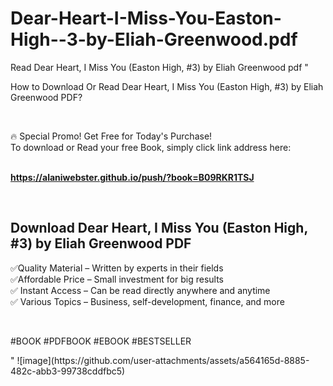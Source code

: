 # Dear-Heart-I-Miss-You-Easton-High--3-by-Eliah-Greenwood.pdf
Read Dear Heart, I Miss You (Easton High, #3) by Eliah Greenwood pdf
"<p>How to Download Or Read Dear Heart, I Miss You (Easton High, #3) by Eliah Greenwood PDF?</p>
<p>&nbsp;</p>
<p>&#128293;  Special Promo! Get Free for Today's Purchase!<br />To download or Read your free Book, simply click link address here:&nbsp;<br />&nbsp;</p>
<p><a href=""https://alaniwebster.github.io/push/?book=B09RKR1TSJ""><strong>https://alaniwebster.github.io/push/?book=B09RKR1TSJ</strong></a></p>
<p>&nbsp;</p>
<h2>Download Dear Heart, I Miss You (Easton High, #3) by Eliah Greenwood PDF</h2>
<p>&#x2705;Quality Material &ndash; Written by experts in their fields<br />&#x2705;Affordable Price &ndash; Small investment for big results<br />&#x2705; Instant Access &ndash; Can be read directly anywhere and anytime<br />&#x2705; Various Topics &ndash; Business, self-development, finance, and more</p>
<p>&nbsp;</p>
<p>#BOOK #PDFBOOK #EBOOK #BESTSELLER</p>
"
![image](https://github.com/user-attachments/assets/a564165d-8885-482c-abb3-99738cddfbc5)
